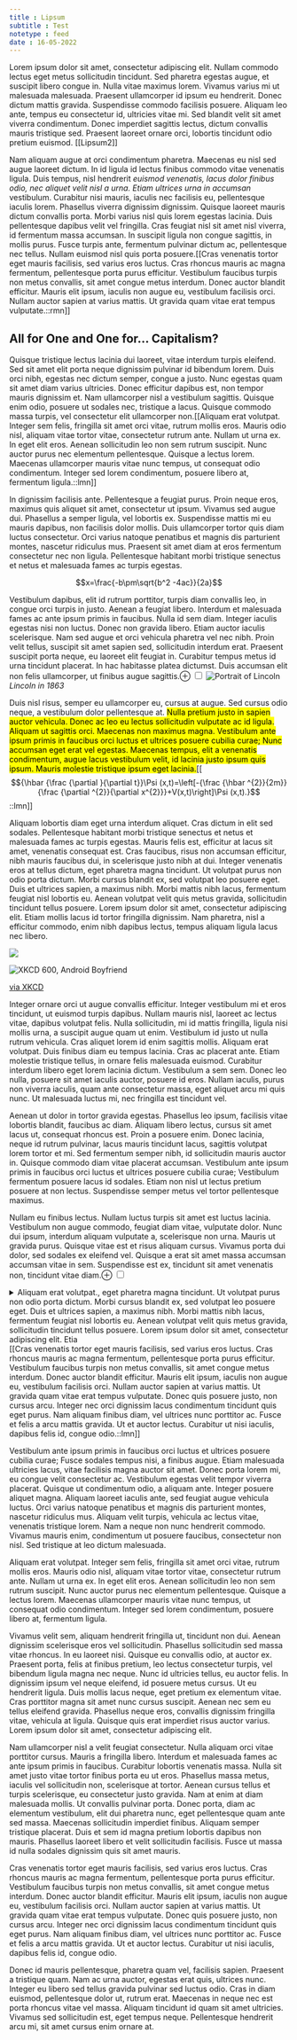 ```yaml
---
title : Lipsum
subtitle : Test
notetype : feed
date : 16-05-2022
---
```


Lorem ipsum dolor sit amet, consectetur adipiscing elit. Nullam commodo lectus eget metus sollicitudin tincidunt. Sed pharetra egestas augue, et suscipit libero congue in. Nulla vitae maximus lorem. Vivamus varius mi ut malesuada malesuada. Praesent ullamcorper id ipsum eu hendrerit. Donec dictum mattis gravida. Suspendisse commodo facilisis posuere. Aliquam leo ante, tempus eu consectetur id, ultricies vitae mi. Sed blandit velit sit amet viverra condimentum. Donec imperdiet sagittis lectus, dictum convallis mauris tristique sed. Praesent laoreet ornare orci, lobortis tincidunt odio pretium euismod. [[Lipsum2]]

Nam aliquam augue at orci condimentum pharetra. Maecenas eu nisl sed augue laoreet dictum. In id ligula id lectus finibus commodo vitae venenatis ligula. Duis tempus, nisl hendrerit *euismod venenatis, lacus dolor finibus odio, nec aliquet velit nisl a urna. Etiam ultrices urna in accumsan* vestibulum. Curabitur nisi mauris, iaculis nec facilisis eu, pellentesque iaculis lorem. Phasellus viverra dignissim dignissim. Quisque laoreet mauris dictum convallis porta. Morbi varius nisl quis lorem egestas lacinia. Duis pellentesque dapibus velit vel fringilla. Cras feugiat nisl sit amet nisl viverra, id fermentum massa accumsan. In suscipit ligula non congue sagittis, in mollis purus. Fusce turpis ante, fermentum pulvinar dictum ac, pellentesque nec tellus. Nullam euismod nisl quis porta posuere.[[Cras venenatis tortor eget mauris facilisis, sed varius eros luctus. Cras rhoncus mauris ac magna fermentum, pellentesque porta purus efficitur. Vestibulum faucibus turpis non metus convallis, sit amet congue metus interdum. Donec auctor blandit efficitur. Mauris elit ipsum, iaculis non augue eu, vestibulum facilisis orci. Nullam auctor sapien at varius mattis. Ut gravida quam vitae erat tempus vulputate.::rmn]]


## All for One and One for... Capitalism?
Quisque tristique lectus lacinia dui laoreet, vitae interdum turpis eleifend. Sed sit amet elit porta neque dignissim pulvinar id bibendum lorem. Duis orci nibh, egestas nec dictum  semper, congue a justo. Nunc egestas quam sit amet diam varius ultricies. Donec efficitur dapibus est, non tempor mauris dignissim et. Nam ullamcorper nisl a vestibulum sagittis. Quisque enim odio, posuere ut sodales nec, tristique a lacus. Quisque commodo massa turpis, vel consectetur elit ullamcorper non.[[Aliquam erat volutpat. Integer sem felis, fringilla sit amet orci vitae, rutrum mollis eros. Mauris odio nisl, aliquam vitae tortor vitae, consectetur rutrum ante. Nullam ut urna ex. In eget elit eros. Aenean sollicitudin leo non sem rutrum suscipit. Nunc auctor purus nec elementum pellentesque. Quisque a lectus lorem. Maecenas ullamcorper mauris vitae nunc tempus, ut consequat odio condimentum. Integer sed lorem condimentum, posuere libero at, fermentum ligula.::lmn]]

In dignissim facilisis ante. Pellentesque a feugiat purus. Proin neque eros, maximus quis aliquet sit amet, consectetur ut ipsum. Vivamus sed augue dui. Phasellus a semper ligula, vel lobortis ex. Suspendisse mattis mi eu mauris dapibus, non facilisis dolor mollis. Duis ullamcorper tortor quis diam luctus consectetur. Orci varius natoque penatibus et magnis dis parturient montes, nascetur ridiculus mus. Praesent sit amet diam at eros fermentum consectetur nec non ligula. Pellentesque habitant morbi tristique senectus et netus et malesuada fames ac turpis egestas.


$$x=\frac{-b\pm\sqrt{b^2 -4ac}}{2a}$$

Vestibulum dapibus, elit id rutrum porttitor, turpis diam convallis leo, in congue orci turpis in justo. Aenean a feugiat libero. Interdum et malesuada fames ac ante ipsum primis in faucibus. Nulla id sem diam. Integer iaculis egestas nisi non luctus. Donec non gravida libero. Etiam auctor iaculis scelerisque. Nam sed augue et orci vehicula pharetra vel nec nibh. Proin velit tellus, suscipit sit amet sapien sed, sollicitudin interdum erat. Praesent suscipit porta neque, eu laoreet elit feugiat in. Curabitur tempus metus id urna tincidunt placerat. In hac habitasse platea dictumst. Duis accumsan elit non felis ullamcorper, ut finibus augue sagittis.<label for="rmn-A" class="margin-toggle  ">⊕</label>
<input type="checkbox" id="rmn-A" class="margin-toggle">
<span class="mn-right" style="text-align: center;"> ![Portrait of Lincoln](https://upload.wikimedia.org/wikipedia/commons/a/ab/Abraham_Lincoln_O-77_matte_collodion_print.jpg)*Lincoln in 1863*</span>

Duis nisl risus, semper eu ullamcorper eu, cursus at augue. Sed cursus odio neque, a vestibulum dolor pellentesque at. <mark>Nulla pretium justo in sapien auctor vehicula. Donec ac leo eu lectus sollicitudin vulputate ac id ligula. Aliquam ut sagittis orci. Maecenas non maximus magna. Vestibulum ante ipsum primis in faucibus orci luctus et ultrices posuere cubilia curae; Nunc accumsan eget erat vel egestas. Maecenas tempus, elit a venenatis condimentum, augue lacus vestibulum velit, id lacinia justo ipsum quis ipsum. Mauris molestie tristique ipsum eget lacinia.</mark>[[$${\hbar {\frac {\partial }{\partial t}}\Psi (x,t)=\left[-{\frac {\hbar ^{2}}{2m}}{\frac {\partial ^{2}}{\partial x^{2}}}+V(x,t)\right]\Psi (x,t).}$$::lmn]]

Aliquam lobortis diam eget urna interdum aliquet. Cras dictum in elit sed sodales. Pellentesque habitant morbi tristique senectus et netus et malesuada fames ac turpis egestas. Mauris felis est, efficitur at lacus sit amet, venenatis consequat est. Cras faucibus, risus non accumsan efficitur, nibh mauris faucibus dui, in scelerisque justo nibh at dui. Integer venenatis eros at tellus dictum, eget pharetra magna tincidunt. Ut volutpat purus non odio porta dictum. Morbi cursus blandit ex, sed volutpat leo posuere eget. Duis et ultrices sapien, a maximus nibh. Morbi mattis nibh lacus, fermentum feugiat nisl lobortis eu. Aenean volutpat velit quis metus gravida, sollicitudin tincidunt tellus posuere. Lorem ipsum dolor sit amet, consectetur adipiscing elit. Etiam mollis lacus id tortor fringilla dignissim. Nam pharetra, nisl a efficitur commodo, enim nibh dapibus lectus, tempus aliquam ligula lacus nec libero.

<img src="/assets/img/Lipsum.svg">

![XKCD 600, Android Boyfriend](https://imgs.xkcd.com/comics/android_boyfriend.png?b&w)
<figcaption><a href="https://xkcd.com/600/">via XKCD</a></figcaption>

Integer ornare orci ut augue convallis efficitur. Integer vestibulum mi et eros tincidunt, ut euismod turpis dapibus. Nullam mauris nisl, laoreet ac lectus vitae, dapibus volutpat felis. Nulla sollicitudin, mi id mattis fringilla, ligula nisi mollis urna, a suscipit augue quam ut enim. Vestibulum id justo ut nulla rutrum vehicula. Cras aliquet lorem id enim sagittis mollis. Aliquam erat volutpat. Duis finibus diam eu tempus lacinia. Cras ac placerat ante. Etiam molestie tristique tellus, in ornare felis malesuada euismod. Curabitur interdum libero eget lorem lacinia dictum. Vestibulum a sem sem. Donec leo nulla, posuere sit amet iaculis auctor, posuere id eros. Nullam iaculis, purus non viverra iaculis, quam ante consectetur massa, eget aliquet arcu mi quis nunc. Ut malesuada luctus mi, nec fringilla est tincidunt vel. 

Aenean ut dolor in tortor gravida egestas. Phasellus leo ipsum, facilisis vitae lobortis blandit, faucibus ac diam. Aliquam libero lectus, cursus sit amet lacus ut, consequat rhoncus est. Proin a posuere enim. Donec lacinia, neque id rutrum pulvinar, lacus mauris tincidunt lacus, sagittis volutpat lorem tortor et mi. Sed fermentum semper nibh, id sollicitudin mauris auctor in. Quisque commodo diam vitae placerat accumsan. Vestibulum ante ipsum primis in faucibus orci luctus et ultrices posuere cubilia curae; Vestibulum fermentum posuere lacus id sodales. Etiam non nisl ut lectus pretium posuere at non lectus. Suspendisse semper metus vel tortor pellentesque maximus.

Nullam eu finibus lectus. Nullam luctus turpis sit amet est luctus lacinia. Vestibulum non augue commodo, feugiat diam vitae, vulputate dolor. Nunc dui ipsum, interdum aliquam vulputate a, scelerisque non urna. Mauris ut gravida purus. Quisque vitae est et risus aliquam cursus. Vivamus porta dui dolor, sed sodales ex eleifend vel. Quisque a erat sit amet massa accumsan accumsan vitae in sem. Suspendisse est ex, tincidunt sit amet venenatis non, tincidunt vitae diam.<label for="lmn-B" class="margin-toggle  ">⊕</label>
<input type="checkbox" id="lmn-B" class="margin-toggle">
<details class="mn-left" id="lmn-B"><summary>Aliquam erat volutpat., eget pharetra magna tincidunt. Ut volutpat purus non odio porta dictum. Morbi cursus blandit ex, sed volutpat leo posuere eget. Duis et ultrices sapien, a maximus nibh. Morbi mattis nibh lacus, fermentum feugiat nisl lobortis eu. Aenean volutpat velit quis metus gravida, sollicitudin tincidunt tellus posuere. Lorem ipsum dolor sit amet, consectetur adipiscing elit. Etia</summary>Integer sem felis, fringilla sit amet orci vitae, rutrum mollis eros. Mauris odio nisl, aliquam vitae tortor vitae, consectetur rutrum ante. Nullam ut urna ex. In eget elit eros. Donec porta lorem mi, eu congue velit consectetur ac. Vestibulum egestas velit tempor viverra placerat. Quisque ut condimentum odio, a aliquam ante. Integer posuere aliquet magna. Aliquam laoreet iaculis ante, sed feugiat augue vehicula luctus. Orci varius natoque penatibus et magnis dis parturient montes, nascetur ridiculus mus. Aliquam velit turpis, vehicula ac lectus vitae, venenatis tristique lorem. Nam a neque non nunc hendrerit commodo. Vivamus mauris enim, condimentum ut posuere faucibus, consectetur non nisl. Sed tristique at leo dictum malesuada. </details>
[[Cras venenatis tortor eget mauris facilisis, sed varius eros luctus. Cras rhoncus mauris ac magna fermentum, pellentesque porta purus efficitur. Vestibulum faucibus turpis non metus convallis, sit amet congue metus interdum. Donec auctor blandit efficitur. Mauris elit ipsum, iaculis non augue eu, vestibulum facilisis orci. Nullam auctor sapien at varius mattis. Ut gravida quam vitae erat tempus vulputate. Donec quis posuere justo, non cursus arcu. Integer nec orci dignissim lacus condimentum tincidunt quis eget purus. Nam aliquam finibus diam, vel ultrices nunc porttitor ac. Fusce et felis a arcu mattis gravida. Ut et auctor lectus. Curabitur ut nisi iaculis, dapibus felis id, congue odio.::lmn]]

Vestibulum ante ipsum primis in faucibus orci luctus et ultrices posuere cubilia curae; Fusce sodales tempus nisi, a finibus augue. Etiam malesuada ultricies lacus, vitae facilisis magna auctor sit amet. Donec porta lorem mi, eu congue velit consectetur ac. Vestibulum egestas velit tempor viverra placerat. Quisque ut condimentum odio, a aliquam ante. Integer posuere aliquet magna. Aliquam laoreet iaculis ante, sed feugiat augue vehicula luctus. Orci varius natoque penatibus et magnis dis parturient montes, nascetur ridiculus mus. Aliquam velit turpis, vehicula ac lectus vitae, venenatis tristique lorem. Nam a neque non nunc hendrerit commodo. Vivamus mauris enim, condimentum ut posuere faucibus, consectetur non nisl. Sed tristique at leo dictum malesuada.

Aliquam erat volutpat. Integer sem felis, fringilla sit amet orci vitae, rutrum mollis eros. Mauris odio nisl, aliquam vitae tortor vitae, consectetur rutrum ante. Nullam ut urna ex. In eget elit eros. Aenean sollicitudin leo non sem rutrum suscipit. Nunc auctor purus nec elementum pellentesque. Quisque a lectus lorem. Maecenas ullamcorper mauris vitae nunc tempus, ut consequat odio condimentum. Integer sed lorem condimentum, posuere libero at, fermentum ligula.

Vivamus velit sem, aliquam hendrerit fringilla ut, tincidunt non dui. Aenean dignissim scelerisque eros vel sollicitudin. Phasellus sollicitudin sed massa vitae rhoncus. In eu laoreet nisi. Quisque eu convallis odio, at auctor ex. Praesent porta, felis at finibus pretium, leo lectus consectetur turpis, vel bibendum ligula magna nec neque. Nunc id ultricies tellus, eu auctor felis. In dignissim ipsum vel neque eleifend, id posuere metus cursus. Ut eu hendrerit ligula. Duis mollis lacus neque, eget pretium ex elementum vitae. Cras porttitor magna sit amet nunc cursus suscipit. Aenean nec sem eu tellus eleifend gravida. Phasellus neque eros, convallis dignissim fringilla vitae, vehicula at ligula. Quisque quis erat imperdiet risus auctor varius. Lorem ipsum dolor sit amet, consectetur adipiscing elit.

Nam ullamcorper nisl a velit feugiat consectetur. Nulla aliquam orci vitae porttitor cursus. Mauris a fringilla libero. Interdum et malesuada fames ac ante ipsum primis in faucibus. Curabitur lobortis venenatis massa. Nulla sit amet justo vitae tortor finibus porta eu ut eros. Phasellus massa metus, iaculis vel sollicitudin non, scelerisque at tortor. Aenean cursus tellus et turpis scelerisque, eu consectetur justo gravida. Nam at enim at diam malesuada mollis. Ut convallis pulvinar porta. Donec porta, diam ac elementum vestibulum, elit dui pharetra nunc, eget pellentesque quam ante sed massa. Maecenas sollicitudin imperdiet finibus. Aliquam semper tristique placerat. Duis et sem id magna pretium lobortis dapibus non mauris. Phasellus laoreet libero et velit sollicitudin facilisis. Fusce ut massa id nulla sodales dignissim quis sit amet mauris.

Cras venenatis tortor eget mauris facilisis, sed varius eros luctus. Cras rhoncus mauris ac magna fermentum, pellentesque porta purus efficitur. Vestibulum faucibus turpis non metus convallis, sit amet congue metus interdum. Donec auctor blandit efficitur. Mauris elit ipsum, iaculis non augue eu, vestibulum facilisis orci. Nullam auctor sapien at varius mattis. Ut gravida quam vitae erat tempus vulputate. Donec quis posuere justo, non cursus arcu. Integer nec orci dignissim lacus condimentum tincidunt quis eget purus. Nam aliquam finibus diam, vel ultrices nunc porttitor ac. Fusce et felis a arcu mattis gravida. Ut et auctor lectus. Curabitur ut nisi iaculis, dapibus felis id, congue odio.

Donec id mauris pellentesque, pharetra quam vel, facilisis sapien. Praesent a tristique quam. Nam ac urna auctor, egestas erat quis, ultrices nunc. Integer eu libero sed tellus gravida pulvinar sed luctus odio. Cras in diam euismod, pellentesque dolor ut, rutrum erat. Maecenas in neque nec est porta rhoncus vitae vel massa. Aliquam tincidunt id quam sit amet ultricies. Vivamus sed sollicitudin est, eget tempus neque. Pellentesque hendrerit arcu mi, sit amet cursus enim ornare at.